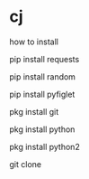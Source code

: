 # cj

how to install 

pip install requests

pip install random

pip install pyfiglet 

pkg install git

pkg install python 

pkg install python2

git clone
